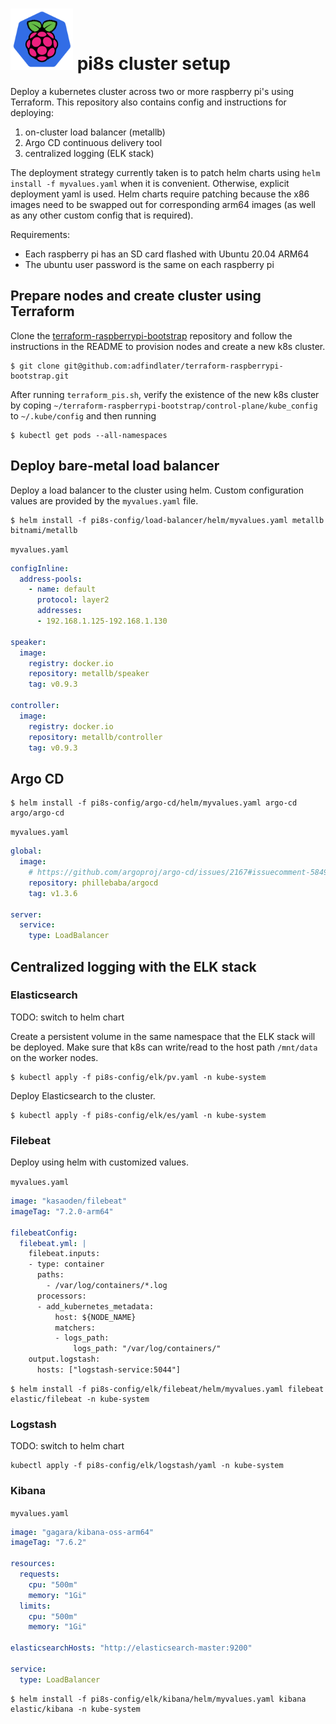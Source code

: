 # [<img src="https://github.com/adfindlater/pi8s-config/blob/master/images/pi8s-logo.png?raw=true" width="100"/>]("https://github.com/adfindlater/pi8s-config/blob/master/images/pi8s-logo.png?raw=true) pi8s cluster setup

<!-- ![](https://github.com/adfindlater/pi8s-config/blob/master/images/pi8s-logo.png?raw=true) -->
<!-- <img src="https://github.com/adfindlater/pi8s-config/blob/master/images/pi8s-logo.png?raw=true width="200" height="200"> -->

Deploy a kubernetes cluster across two or more raspberry pi's using Terraform.  This repository also contains config and instructions for deploying:
1. on-cluster load balancer (metallb)
2. Argo CD continuous delivery tool
3. centralized logging (ELK stack)

The deployment strategy currently taken is to patch helm charts using `helm install -f myvalues.yaml` when it is convenient.  Otherwise, explicit deployment
yaml is used.  Helm charts require patching because the x86 images need to be swapped out for corresponding arm64 images (as well as any other custom config that is required).

Requirements:
- Each raspberry pi has an SD card flashed with Ubuntu 20.04 ARM64
- The ubuntu user password is the same on each raspberry pi

## Prepare nodes and create cluster using Terraform

Clone the [terraform-raspberrypi-bootstrap](https://github.com/adfindlater/terraform-raspberrypi-bootstrap) repository and follow the instructions in the README to provision nodes and create a new k8s cluster.
```console
$ git clone git@github.com:adfindlater/terraform-raspberrypi-bootstrap.git
```

After running `terraform_pis.sh`, verify the existence of the new k8s cluster by coping `~/terraform-raspberrypi-bootstrap/control-plane/kube_config` to `~/.kube/config` and then running

```console
$ kubectl get pods --all-namespaces
```

## Deploy bare-metal load balancer

Deploy a load balancer to the cluster using helm.  Custom configuration values are provided by the `myvalues.yaml` file.
```console
$ helm install -f pi8s-config/load-balancer/helm/myvalues.yaml metallb bitnami/metallb
```

`myvalues.yaml`
```yaml
configInline: 
  address-pools:
    - name: default
      protocol: layer2
      addresses:
      - 192.168.1.125-192.168.1.130

speaker:
  image:
    registry: docker.io
    repository: metallb/speaker
    tag: v0.9.3

controller:
  image:
    registry: docker.io
    repository: metallb/controller
    tag: v0.9.3
```

## Argo CD 

```console
$ helm install -f pi8s-config/argo-cd/helm/myvalues.yaml argo-cd argo/argo-cd
```

`myvalues.yaml`
```yaml
global:
  image:
    # https://github.com/argoproj/argo-cd/issues/2167#issuecomment-584936692
    repository: phillebaba/argocd
    tag: v1.3.6

server:
  service:
    type: LoadBalancer
```

## Centralized logging with the ELK stack

### Elasticsearch
TODO: switch to helm chart

Create a persistent volume in the same namespace that the ELK stack will be deployed. 
Make sure that k8s can write/read to the host path `/mnt/data` on the worker nodes.

```console
$ kubectl apply -f pi8s-config/elk/pv.yaml -n kube-system
```

Deploy Elasticsearch to the cluster.
```console
$ kubectl apply -f pi8s-config/elk/es/yaml -n kube-system
```


### Filebeat

Deploy using helm with customized values.

`myvalues.yaml`
```yaml
image: "kasaoden/filebeat"
imageTag: "7.2.0-arm64"

filebeatConfig:
  filebeat.yml: |
    filebeat.inputs:
    - type: container
      paths:
        - /var/log/containers/*.log
      processors:
      - add_kubernetes_metadata:
          host: ${NODE_NAME}
          matchers:
          - logs_path:
              logs_path: "/var/log/containers/"
    output.logstash:
      hosts: ["logstash-service:5044"]
```

```console
$ helm install -f pi8s-config/elk/filebeat/helm/myvalues.yaml filebeat elastic/filebeat -n kube-system
```


### Logstash
TODO: switch to helm chart

```
kubectl apply -f pi8s-config/elk/logstash/yaml -n kube-system
```

### Kibana

`myvalues.yaml`
```yaml
image: "gagara/kibana-oss-arm64"
imageTag: "7.6.2"

resources:
  requests:
    cpu: "500m"
    memory: "1Gi"
  limits:
    cpu: "500m"
    memory: "1Gi"

elasticsearchHosts: "http://elasticsearch-master:9200"

service:
  type: LoadBalancer
```

```console
$ helm install -f pi8s-config/elk/kibana/helm/myvalues.yaml kibana elastic/kibana -n kube-system
```


